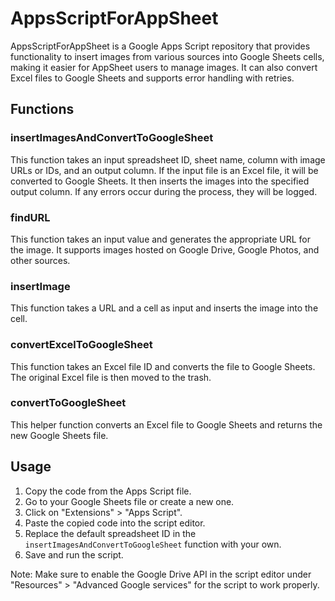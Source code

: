 # AppsScriptForAppSheet

AppsScriptForAppSheet is a Google Apps Script repository that provides functionality to insert images from various sources into Google Sheets cells, making it easier for AppSheet users to manage images. It can also convert Excel files to Google Sheets and supports error handling with retries.

## Functions

### insertImagesAndConvertToGoogleSheet

This function takes an input spreadsheet ID, sheet name, column with image URLs or IDs, and an output column. If the input file is an Excel file, it will be converted to Google Sheets. It then inserts the images into the specified output column. If any errors occur during the process, they will be logged.

### findURL

This function takes an input value and generates the appropriate URL for the image. It supports images hosted on Google Drive, Google Photos, and other sources.

### insertImage

This function takes a URL and a cell as input and inserts the image into the cell.

### convertExcelToGoogleSheet

This function takes an Excel file ID and converts the file to Google Sheets. The original Excel file is then moved to the trash.

### convertToGoogleSheet

This helper function converts an Excel file to Google Sheets and returns the new Google Sheets file.

## Usage

1. Copy the code from the Apps Script file.
2. Go to your Google Sheets file or create a new one.
3. Click on "Extensions" > "Apps Script".
4. Paste the copied code into the script editor.
5. Replace the default spreadsheet ID in the `insertImagesAndConvertToGoogleSheet` function with your own.
6. Save and run the script.

Note: Make sure to enable the Google Drive API in the script editor under "Resources" > "Advanced Google services" for the script to work properly.

